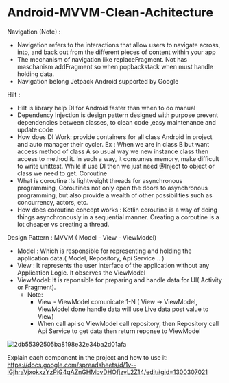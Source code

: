 # Android-MVVM-Clean-Achitecture
Navigation (Note) : 
- Navigation refers to the interactions that allow users to navigate across, into, and back out from the different pieces of content within your app
- The mechanism of navigation like replaceFragment. Not has maschanism addFragment so when popbackstack when must handle holding data.
- Navigation belong Jetpack Android supported by Google 

Hilt :
- Hilt is library help DI for Android faster than when to do manual
- Dependency Injection is design pattern designed with purpose prevent dependencies between classes, to clean code ,easy maintenance and update code
- How does DI Work: provide containers for all class Android in project and auto manager their cycler.
  Ex : When we are in class B but want access method of class A so usual way we new instance class then access to method it. In such a way, it consumes memory, make difficult to write unittest. While if use DI then we just need @Inject to object or class we need to get.
Coroutine
- What is coroutine :Is lightweight threads for asynchronous programming, Coroutines not only open the doors to asynchronous programming, but also provide a wealth of other possibilities such as concurrency, actors, etc.
- How does coroutine concept works : 
Kotlin coroutine is a way of doing things asynchronously in a sequential manner. Creating a coroutine is a lot cheaper vs creating a thread.

 Design Pattern : MVVM ( Model - View - ViewModel)
- Model : Which is responsible for representing and holding the application data.( Model, Repository, Api Service .. )
- View : It represents the user interface of the application without any Application Logic. It observes the ViewModel
- ViewModel:  It is reponsible for preparing and handle data for UI( Activity or Fragment).
  * Note:
    - View - ViewModel comunicate 1-N ( View -> ViewModel, ViewModel done handle data will use Live data post value to View)
    - When call api so ViewModel call repository, then Repository call Api Service to get data then return reponse to ViewModel
    
    
![2db55392505ba8198e32e34ba2d01afa](https://user-images.githubusercontent.com/23168876/182007372-b91f272e-ad08-4873-a0d0-72c39c597355.png)

Explain each component in the project and how to use it: https://docs.google.com/spreadsheets/d/1v--lGjhraVjxokxzYzPiG4qAZnGHMbvDHOfjzvL2Z14/edit#gid=1300307021


